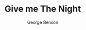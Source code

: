 ---
layout: post
title: Give me The Night
author: George Benson
image:
  artist: george-benson.png
---